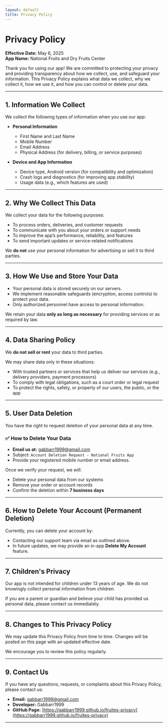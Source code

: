 ```yaml
---
layout: default
title: Privacy Policy
---
```


# Privacy Policy

**Effective Date:** May 6, 2025  
**App Name:** National Fruits and Dry Fruits Center

Thank you for using our app! We are committed to protecting your privacy and providing transparency about how we collect, use, and safeguard your information. This Privacy Policy explains what data we collect, why we collect it, how we use it, and how you can control or delete your data.

---

## 1. Information We Collect

We collect the following types of information when you use our app:

- **Personal Information**
  - First Name and Last Name
  - Mobile Number
  - Email Address
  - Physical Address (for delivery, billing, or service purposes)

- **Device and App Information**
  - Device type, Android version (for compatibility and optimization)
  - Crash logs and diagnostics (for improving app stability)
  - Usage data (e.g., which features are used)

---

## 2. Why We Collect This Data

We collect your data for the following purposes:

- To process orders, deliveries, and customer requests
- To communicate with you about your orders or support needs
- To improve the app’s performance, reliability, and features
- To send important updates or service-related notifications

We **do not** use your personal information for advertising or sell it to third parties.

---

## 3. How We Use and Store Your Data

- Your personal data is stored securely on our servers.
- We implement reasonable safeguards (encryption, access controls) to protect your data.
- Only authorized personnel have access to personal information.

We retain your data **only as long as necessary** for providing services or as required by law.

---

## 4. Data Sharing Policy

We **do not sell or rent** your data to third parties.

We may share data only in these situations:
- With trusted partners or services that help us deliver our services (e.g., delivery providers, payment processors)
- To comply with legal obligations, such as a court order or legal request
- To protect the rights, safety, or property of our users, the public, or the app

---

## 5. User Data Deletion

You have the right to request deletion of your personal data at any time.

### ✅ How to Delete Your Data
- **Email us at:** gabbarr1999@gmail.com  
- Subject: `Account Deletion Request - National Fruits App`  
- Provide your registered mobile number or email address.

Once we verify your request, we will:
- Delete your personal data from our systems
- Remove your order or account records
- Confirm the deletion within **7 business days**

---

## 6. How to Delete Your Account (Permanent Deletion)

Currently, you can delete your account by:
- Contacting our support team via email as outlined above.
- In future updates, we may provide an in-app **Delete My Account** feature.

---

## 7. Children's Privacy

Our app is not intended for children under 13 years of age. We do not knowingly collect personal information from children.

If you are a parent or guardian and believe your child has provided us personal data, please contact us immediately.

---

## 8. Changes to This Privacy Policy

We may update this Privacy Policy from time to time. Changes will be posted on this page with an updated effective date.

We encourage you to review this policy regularly.

---

## 9. Contact Us

If you have any questions, requests, or complaints about this Privacy Policy, please contact us:

- **Email:** gabbarr1999@gmail.com  
- **Developer:** Gabbarr1999  
- **GitHub Page:** [https://gabbarr1999.github.io/fruites-privacy](https://gabbarr1999.github.io/fruites-privacy)

---
